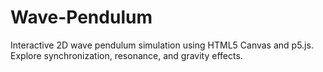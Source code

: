 # Wave-Pendulum
Interactive 2D wave pendulum simulation using HTML5 Canvas and p5.js. Explore synchronization, resonance, and gravity effects.
